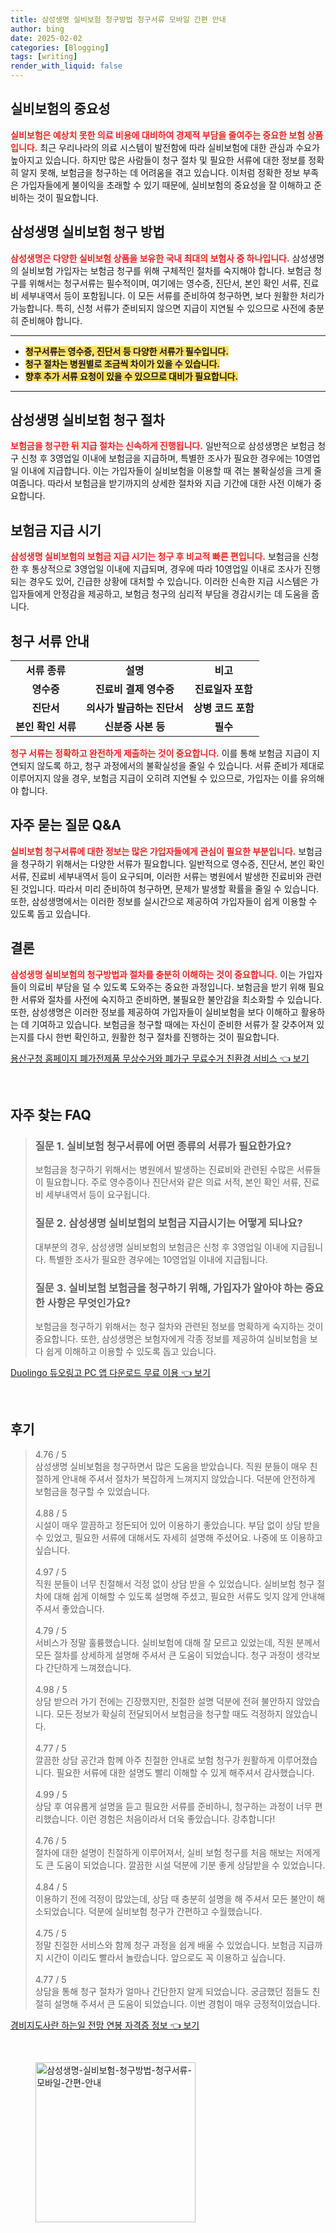 ```yaml
---
title: 삼성생명 실비보험 청구방법 청구서류 모바일 간편 안내
author: bing
date: 2025-02-02
categories: [Blogging]
tags: [writing]
render_with_liquid: false
---
```



<h2 id='실비보험의 중요성'>실비보험의 중요성</h2>

<p><b><span style="color: #ee2323;">실비보험은 예상치 못한 의료 비용에 대비하여 경제적 부담을 줄여주는 중요한 보험 상품입니다.</span></b> 최근 우리나라의 의료 시스템이 발전함에 따라 실비보험에 대한 관심과 수요가 높아지고 있습니다. 하지만 많은 사람들이 청구 절차 및 필요한 서류에 대한 정보를 정확히 알지 못해, 보험금을 청구하는 데 어려움을 겪고 있습니다. 이처럼 정확한 정보 부족은 가입자들에게 불이익을 초래할 수 있기 때문에, 실비보험의 중요성을 잘 이해하고 준비하는 것이 필요합니다.</p>

<h2 id='삼성생명 실비보험 청구 방법'>삼성생명 실비보험 청구 방법</h2>

<p><b><span style="color: #ee2323;">삼성생명은 다양한 실비보험 상품을 보유한 국내 최대의 보험사 중 하나입니다.</span></b> 삼성생명의 실비보험 가입자는 보험금 청구를 위해 구체적인 절차를 숙지해야 합니다. 보험금 청구를 위해서는 청구서류는 필수적이며, 여기에는 영수증, 진단서, 본인 확인 서류, 진료비 세부내역서 등이 포함됩니다. 이 모든 서류를 준비하여 청구하면, 보다 원활한 처리가 가능합니다. 특히, 신청 서류가 준비되지 않으면 지급이 지연될 수 있으므로 사전에 충분히 준비해야 합니다.</p>

<hr />

<ul>
    <li><b><span style="background-color: #ffe066;">청구서류는 영수증, 진단서 등 다양한 서류가 필수입니다.</span></b></li>
    <li><b><span style="background-color: #ffe066;">청구 절차는 병원별로 조금씩 차이가 있을 수 있습니다.</span></b></li>
    <li><b><span style="background-color: #ffe066;">향후 추가 서류 요청이 있을 수 있으므로 대비가 필요합니다.</span></b></li>
</ul>

<hr />

<h2 id='삼성생명 실비보험 청구 절차'>삼성생명 실비보험 청구 절차</h2>

<p><b><span style="color: #ee2323;">보험금을 청구한 뒤 지급 절차는 신속하게 진행됩니다.</span></b> 일반적으로 삼성생명은 보험금 청구 신청 후 3영업일 이내에 보험금을 지급하며, 특별한 조사가 필요한 경우에는 10영업일 이내에 지급합니다. 이는 가입자들이 실비보험을 이용할 때 겪는 불확실성을 크게 줄여줍니다. 따라서 보험금을 받기까지의 상세한 절차와 지급 기간에 대한 사전 이해가 중요합니다.</p>

<h2 id='보험금 지급 시기'>보험금 지급 시기</h2>

<p><b><span style="color: #ee2323;">삼성생명 실비보험의 보험금 지급 시기는 청구 후 비교적 빠른 편입니다.</span></b> 보험금을 신청한 후 통상적으로 3영업일 이내에 지급되며, 경우에 따라 10영업일 이내로 조사가 진행되는 경우도 있어, 긴급한 상황에 대처할 수 있습니다. 이러한 신속한 지급 시스템은 가입자들에게 안정감을 제공하고, 보험금 청구의 심리적 부담을 경감시키는 데 도움을 줍니다.</p>

<h2 id='청구 서류 안내'>청구 서류 안내</h2>

<table>
    <tr>
        <td style="text-align: center; height: 17px;"><b>서류 종류</b></td>
        <td style="text-align: center; height: 17px;"><b>설명</b></td>
        <td style="text-align: center; height: 17px;"><b>비고</b></td>
    </tr>
    <tr>
        <td style="text-align: center; height: 17px;"><b>영수증</b></td>
        <td style="text-align: center; height: 17px;"><b>진료비 결제 영수증</b></td>
        <td style="text-align: center; height: 17px;"><b>진료일자 포함</b></td>
    </tr>
    <tr>
        <td style="text-align: center; height: 17px;"><b>진단서</b></td>
        <td style="text-align: center; height: 17px;"><b>의사가 발급하는 진단서</b></td>
        <td style="text-align: center; height: 17px;"><b>상병 코드 포함</b></td>
    </tr>
    <tr>
        <td style="text-align: center; height: 17px;"><b>본인 확인 서류</b></td>
        <td style="text-align: center; height: 17px;"><b>신분증 사본 등</b></td>
        <td style="text-align: center; height: 17px;"><b>필수</b></td>
    </tr>
</table>

<p><b><span style="color: #ee2323;">청구 서류는 정확하고 완전하게 제출하는 것이 중요합니다.</span></b> 이를 통해 보험금 지급이 지연되지 않도록 하고, 청구 과정에서의 불확실성을 줄일 수 있습니다. 서류 준비가 제대로 이루어지지 않을 경우, 보험금 지급이 오히려 지연될 수 있으므로, 가입자는 이를 유의해야 합니다.</p>

<h2 id='자주 묻는 질문 Q&A'>자주 묻는 질문 Q&A</h2>

<p><b><span style="color: #ee2323;">실비보험 청구서류에 대한 정보는 많은 가입자들에게 관심이 필요한 부분입니다.</span></b> 보험금을 청구하기 위해서는 다양한 서류가 필요합니다. 일반적으로 영수증, 진단서, 본인 확인 서류, 진료비 세부내역서 등이 요구되며, 이러한 서류는 병원에서 발생한 진료비와 관련된 것입니다. 따라서 미리 준비하여 청구하면, 문제가 발생할 확률을 줄일 수 있습니다. 또한, 삼성생명에서는 이러한 정보를 실시간으로 제공하여 가입자들이 쉽게 이용할 수 있도록 돕고 있습니다.</p>

<h2 id='결론'>결론</h2>

<p><b><span style="color: #ee2323;">삼성생명 실비보험의 청구방법과 절차를 충분히 이해하는 것이 중요합니다.</span></b> 이는 가입자들이 의료비 부담을 덜 수 있도록 도와주는 중요한 과정입니다. 보험금을 받기 위해 필요한 서류와 절차를 사전에 숙지하고 준비하면, 불필요한 불안감을 최소화할 수 있습니다. 또한, 삼성생명은 이러한 정보를 제공하여 가입자들이 실비보험을 보다 이해하고 활용하는 데 기여하고 있습니다. 보험금을 청구할 때에는 자신이 준비한 서류가 잘 갖추어져 있는지를 다시 한번 확인하고, 원활한 청구 절차를 진행하는 것이 필요합니다.</p>


<p><a class="click-button" title="용산구청 홈페이지 폐가전제품 무상수거와 폐가구 무료수거 친환경 서비스" href="https://afficreate.github.io/posts/%EC%9A%A9%EC%82%B0%EA%B5%AC%EC%B2%AD-%ED%99%88%ED%8E%98%EC%9D%B4%EC%A7%80-%ED%8F%90%EA%B0%80%EC%A0%84%EC%A0%9C%ED%92%88-%EB%AC%B4%EC%83%81%EC%88%98%EA%B1%B0%EC%99%80-%ED%8F%90%EA%B0%80%EA%B5%AC-%EB%AC%B4%EB%A3%8C%EC%88%98%EA%B1%B0-%EC%B9%9C%ED%99%98%EA%B2%BD-%EC%84%9C%EB%B9%84%EC%8A%A4/" rel="dofollow">용산구청 홈페이지 폐가전제품 무상수거와 폐가구 무료수거 친환경 서비스 👈 보기</a></p><br>
<h2 id='자주_찾는_FAQ'>자주 찾는 FAQ</h2>
<div itemscope="" itemtype="https://schema.org/FAQPage"> 
<blockquote> 
<div itemscope="" itemprop="mainEntity" itemtype="https://schema.org/Question"> 
<h3 itemprop="name">질문 1. 실비보험 청구서류에 어떤 종류의 서류가 필요한가요?</h3> 
<div itemscope="" itemprop="acceptedAnswer" itemtype="https://schema.org/Answer"> 
<span itemprop="text"> 
<p>보험금을 청구하기 위해서는 병원에서 발생하는 진료비와 관련된 수많은 서류들이 필요합니다. 주로 영수증이나 진단서와 같은 의료 서적, 본인 확인 서류, 진료비 세부내역서 등이 요구됩니다.</p> 
</span> 
</div> 
</div> 

<div itemscope="" itemprop="mainEntity" itemtype="https://schema.org/Question"> 
<h3 itemprop="name">질문 2. 삼성생명 실비보험의 보험금 지급시기는 어떻게 되나요?</h3> 
<div itemscope="" itemprop="acceptedAnswer" itemtype="https://schema.org/Answer"> 
<span itemprop="text"> 
<p>대부분의 경우, 삼성생명 실비보험의 보험금은 신청 후 3영업일 이내에 지급됩니다. 특별한 조사가 필요한 경우에는 10영업일 이내에 지급됩니다.</p> 
</span> 
</div> 
</div> 

<div itemscope="" itemprop="mainEntity" itemtype="https://schema.org/Question"> 
<h3 itemprop="name">질문 3. 실비보험 보험금을 청구하기 위해, 가입자가 알아야 하는 중요한 사항은 무엇인가요?</h3> 
<div itemscope="" itemprop="acceptedAnswer" itemtype="https://schema.org/Answer"> 
<span itemprop="text"> 
<p>보험금을 청구하기 위해서는 청구 절차와 관련된 정보를 명확하게 숙지하는 것이 중요합니다. 또한, 삼성생명은 보험자에게 각종 정보를 제공하여 실비보험을 보다 쉽게 이해하고 이용할 수 있도록 돕고 있습니다.</p> 
</span> 
</div> 
</div> 
</blockquote> 
</div>
<p><a class="click-button" title="Duolingo 듀오링고 PC 앱 다운로드 무료 이용" href="https://afficreate.github.io/posts/Duolingo-%EB%93%80%EC%98%A4%EB%A7%81%EA%B3%A0-PC-%EC%95%B1-%EB%8B%A4%EC%9A%B4%EB%A1%9C%EB%93%9C-%EB%AC%B4%EB%A3%8C-%EC%9D%B4%EC%9A%A9/" rel="dofollow">Duolingo 듀오링고 PC 앱 다운로드 무료 이용 👈 보기</a></p><br>
<h2 id='후기'>후기</h2>
<div itemscope itemtype="https://schema.org/Product">
  <blockquote>
  <div itemprop="review" itemscope itemtype="https://schema.org/Review">
      <div itemprop="reviewRating" itemscope itemtype="https://schema.org/Rating"> <span itemprop="ratingValue">4.76</span> / <span itemprop="bestRating">5</span> </div>
      <span itemprop="reviewBody">삼성생명 실비보험을 청구하면서 많은 도움을 받았습니다. 직원 분들이 매우 친절하게 안내해 주셔서 절차가 복잡하게 느껴지지 않았습니다. 덕분에 안전하게 보험금을 청구할 수 있었습니다.</span>
  </div>
  <br>
  <div itemprop="review" itemscope itemtype="https://schema.org/Review">
      <div itemprop="reviewRating" itemscope itemtype="https://schema.org/Rating"> <span itemprop="ratingValue">4.88</span> / <span itemprop="bestRating">5</span> </div>
      <span itemprop="reviewBody">시설이 매우 깔끔하고 정돈되어 있어 이용하기 좋았습니다. 부담 없이 상담 받을 수 있었고, 필요한 서류에 대해서도 자세히 설명해 주셨어요. 나중에 또 이용하고 싶습니다.</span>
  </div>
  <br>
  <div itemprop="review" itemscope itemtype="https://schema.org/Review">
      <div itemprop="reviewRating" itemscope itemtype="https://schema.org/Rating"> <span itemprop="ratingValue">4.97</span> / <span itemprop="bestRating">5</span> </div>
      <span itemprop="reviewBody">직원 분들이 너무 친절해서 걱정 없이 상담 받을 수 있었습니다. 실비보험 청구 절차에 대해 쉽게 이해할 수 있도록 설명해 주셨고, 필요한 서류도 잊지 않게 안내해 주셔서 좋았습니다.</span>
  </div>
  <br>
  <div itemprop="review" itemscope itemtype="https://schema.org/Review">
      <div itemprop="reviewRating" itemscope itemtype="https://schema.org/Rating"> <span itemprop="ratingValue">4.79</span> / <span itemprop="bestRating">5</span> </div>
      <span itemprop="reviewBody">서비스가 정말 훌륭했습니다. 실비보험에 대해 잘 모르고 있었는데, 직원 분께서 모든 절차를 상세하게 설명해 주셔서 큰 도움이 되었습니다. 청구 과정이 생각보다 간단하게 느껴졌습니다.</span>
  </div>
  <br>
  <div itemprop="review" itemscope itemtype="https://schema.org/Review">
      <div itemprop="reviewRating" itemscope itemtype="https://schema.org/Rating"> <span itemprop="ratingValue">4.98</span> / <span itemprop="bestRating">5</span> </div>
      <span itemprop="reviewBody">상담 받으러 가기 전에는 긴장했지만, 친절한 설명 덕분에 전혀 불안하지 않았습니다. 모든 정보가 확실히 전달되어서 보험금을 청구할 때도 걱정하지 않았습니다.</span>
  </div>
  <br>
  <div itemprop="review" itemscope itemtype="https://schema.org/Review">
      <div itemprop="reviewRating" itemscope itemtype="https://schema.org/Rating"> <span itemprop="ratingValue">4.77</span> / <span itemprop="bestRating">5</span> </div>
      <span itemprop="reviewBody">깔끔한 상담 공간과 함께 아주 친절한 안내로 보험 청구가 원활하게 이루어졌습니다. 필요한 서류에 대한 설명도 빨리 이해할 수 있게 해주셔서 감사했습니다.</span>
  </div>
  <br>
  <div itemprop="review" itemscope itemtype="https://schema.org/Review">
      <div itemprop="reviewRating" itemscope itemtype="https://schema.org/Rating"> <span itemprop="ratingValue">4.99</span> / <span itemprop="bestRating">5</span> </div>
      <span itemprop="reviewBody">상담 후 여유롭게 설명을 듣고 필요한 서류를 준비하니, 청구하는 과정이 너무 편리했습니다. 이런 경험은 처음이라서 더욱 좋았습니다. 강추합니다!</span>
  </div>
  <br>
  <div itemprop="review" itemscope itemtype="https://schema.org/Review">
      <div itemprop="reviewRating" itemscope itemtype="https://schema.org/Rating"> <span itemprop="ratingValue">4.76</span> / <span itemprop="bestRating">5</span> </div>
      <span itemprop="reviewBody">절차에 대한 설명이 친절하게 이루어져서, 실비 보험 청구를 처음 해보는 저에게도 큰 도움이 되었습니다. 깔끔한 시설 덕분에 기분 좋게 상담받을 수 있었습니다.</span>
  </div>
  <br>
  <div itemprop="review" itemscope itemtype="https://schema.org/Review">
      <div itemprop="reviewRating" itemscope itemtype="https://schema.org/Rating"> <span itemprop="ratingValue">4.84</span> / <span itemprop="bestRating">5</span> </div>
      <span itemprop="reviewBody">이용하기 전에 걱정이 많았는데, 상담 때 충분히 설명을 해 주셔서 모든 불안이 해소되었습니다. 덕분에 실비보험 청구가 간편하고 수월했습니다.</span>
  </div>
  <br>
  <div itemprop="review" itemscope itemtype="https://schema.org/Review">
      <div itemprop="reviewRating" itemscope itemtype="https://schema.org/Rating"> <span itemprop="ratingValue">4.75</span> / <span itemprop="bestRating">5</span> </div>
      <span itemprop="reviewBody">정말 친절한 서비스와 함께 청구 과정을 쉽게 배울 수 있었습니다. 보험금 지급까지 시간이 이리도 빨라서 놀랐습니다. 앞으로도 꼭 이용하고 싶습니다.</span>
  </div>
  <br>
  <div itemprop="review" itemscope itemtype="https://schema.org/Review">
      <div itemprop="reviewRating" itemscope itemtype="https://schema.org/Rating"> <span itemprop="ratingValue">4.77</span> / <span itemprop="bestRating">5</span> </div>
      <span itemprop="reviewBody">상담을 통해 청구 절차가 얼마나 간단한지 알게 되었습니다. 궁금했던 점들도 친절히 설명해 주셔서 큰 도움이 되었습니다. 이번 경험이 매우 긍정적이었습니다.</span>
  </div>
  </blockquote>
</div>
<p><a class="click-button" title="경비지도사란 하는일 전망 연봉 자격증 정보" href="https://afficreate.github.io/posts/%EA%B2%BD%EB%B9%84%EC%A7%80%EB%8F%84%EC%82%AC%EB%9E%80-%ED%95%98%EB%8A%94%EC%9D%BC-%EC%A0%84%EB%A7%9D-%EC%97%B0%EB%B4%89-%EC%9E%90%EA%B2%A9%EC%A6%9D-%EC%A0%95%EB%B3%B4/" rel="dofollow">경비지도사란 하는일 전망 연봉 자격증 정보 👈 보기</a></p><br>
<figure class="image"><img src="https://afficreate.github.io/assets/img/thumbnail/삼성생명-실비보험-청구방법-청구서류-모바일-간편-안내.webp" alt="삼성생명-실비보험-청구방법-청구서류-모바일-간편-안내" width="256" height="256"></figure>